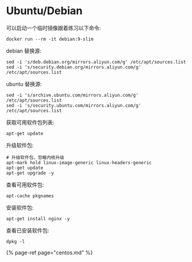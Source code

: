 # Ubuntu/Debian

可以启动一个临时镜像跟着练习以下命令:

```text
docker run --rm -it debian:9-slim 
```

debian 替换源:

```text
sed -i 's/deb.debian.org/mirrors.aliyun.com/g' /etc/apt/sources.list
sed -i 's/security.debian.org/mirrors.aliyun.com/g' /etc/apt/sources.list
```

ubuntu 替换源:

```text
sed -i 's/archive.ubuntu.com/mirrors.aliyun.com/g' /etc/apt/sources.list
sed -i 's/security.ubuntu.com/mirrors.aliyun.com/g' /etc/apt/sources.list
```

获取可用软件包列表:

```text
apt-get update
```

升级软件包:

```text
# 升级软件包，忽略内核升级
apt-mark hold linux-image-generic linux-headers-generic
apt-get update
apt-get upgrade -y
```

查看可用软件包:

```text
apt-cache pkgnames
```

安装软件包:

```text
apt-get install nginx -y
```

查看已安装软件包:

```text
dpkg -l
```

{% page-ref page="centos.md" %}

